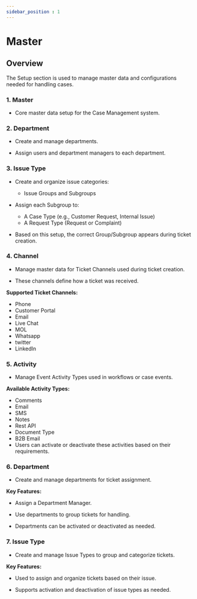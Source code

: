 ```yaml
---
sidebar_position : 1
---
```


# Master

## Overview

The Setup section is used to manage master data and configurations needed for handling cases.

### 1. Master

  - Core master data setup for the Case Management system.

### 2. Department

  - Create and manage departments.

  - Assign users and department managers to each department.

### 3. Issue Type

  - Create and organize issue categories:
    - Issue Groups and Subgroups

  - Assign each Subgroup to:
    - A Case Type (e.g., Customer Request, Internal Issue)
    - A Request Type (Request or Complaint)

  - Based on this setup, the correct Group/Subgroup appears during ticket creation.

### 4. Channel

  - Manage master data for Ticket Channels used during ticket creation.

  - These channels define how a ticket was received.

**Supported Ticket Channels:**

  - Phone
  - Customer Portal
  - Email
  - Live Chat
  - MOL
  - Whatsapp
  - twitter
  - LinkedIn

### 5. Activity

  - Manage Event Activity Types used in workflows or case events.

**Available Activity Types:**

  - Comments
  - Email
  - SMS
  - Notes
  - Rest API
  - Document Type
  - B2B Email
  - Users can activate or deactivate these activities based on their requirements.

### 6. Department

  - Create and manage departments for ticket assignment.

**Key Features:**

  - Assign a Department Manager.

  - Use departments to group tickets for handling.

  - Departments can be activated or deactivated as needed.

### 7. Issue Type

  - Create and manage Issue Types to group and categorize tickets.

**Key Features:**

  - Used to assign and organize tickets based on their issue.

  - Supports activation and deactivation of issue types as needed.